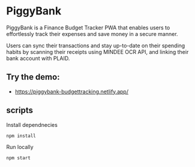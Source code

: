 # PiggyBank

PiggyBank is a Finance Budget Tracker PWA that enables users to effortlessly track their expenses and save money in a secure manner. 

Users can sync their transactions and stay up-to-date on their spending habits by scanning their receipts using MINDEE OCR API,
and linking their bank account with PLAID.

## Try the demo: 
* https://piggybank-budgettracking.netlify.app/

## scripts

Install dependnecies
```
npm install
```

Run locally
```
npm start
```
